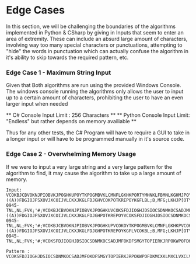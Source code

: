 # Edge Cases
In this section, we will be challenging the boundaries of the algorithms implemented in Python & CSharp by giving in Inputs that seem to enter an area of extremity. These can include an absurd large amount of characters, involving way too many special characters or punctuations, attempting to "hide" the words in punctuation which can actually confuse the algorithm in it's ability to skip towards the required pattern, etc.


### Edge Case 1 - Maximum String Input
Given that Both algorithms are run using the provided Windows Console. The windows console running the algorithms only allows the user to input up to a certain amount of characters, prohibiting the user to have
an even larger input when needed

** C# Console Input Limit : 256 Characters **
** Python Console Input Limit: "Endless" but rather depends on memory availiable **

Thus for any other tests, the C# Program will have to require a GUI to take in a longer input or will have to be programmed manually in it's source code.



### Edge Case 2 - Overwhelming Memory Usage
If we were to input a very large string and a very large pattern for the algorithm to find, it may cause the algorithm to take up a large amount of memory.

```
Input: VCOKBJCBVOKNJPIOBVKJPOGHKUPOYTKPOGMBVKLCMNFLGKHKPORTYMHNKLFBMNLKGHMJPOYTG,MOGHKJYTUPOM,NLK;MTOPKHMPRTOKPORJKPOQWWSZKXOCMKCOLMVCKLMBGFKL;MHPORTYKYTPOERKGHROLBMCV,BM;LRFDGLHYRT[PYKHLPLGFDKBMLFGVMHLKFGHGLVCOKBJCBVOKNJPIOBVKJPOGHKUPOYTKPOGMBVKLCMNFLGKHKPORTYMHNKLFBMNLKGHMJPOYTG,MOGHKJYTUPOM,NLK;MTOPKHMPRTOKPORJKPOQWWSZKXOCMKCOLMVCKLMBGFKL;MHPORTYKYTPOERKGHROLBMCV,BM;LRFDGLHYRT[PYKHLPLGFDKBMLFGVMHLKFGHGLVCOKBJCBVOKNJPIOBVKJPOGHKUPOYTKPOGMBVKLCMNFLGKHKPORVCOKTYMHNKLFBMNLKGHMJPOYTG,MOGHKJYTUPOM,NLK;MTOPKHMPRTOVCOKKPORJKPOQWWSZKXOCMKCOLMVCKLMBGFKL;MHPORTYKYTPOERKGHROLBMCV,BM;LRFDGLHYRT[PYKHLPLGFDKBMLFGVMHLKFGHGL ((A))FDGIOJFSXOVJXCOIJVLCKXJKGLFDJGHVCOKPOTKREPOYKGFLBL;B,MFG;LKHJP[OTYKLJH;NHMNB.,CVVB,VC.MBLCKVKL;PGFDKHL;M,L;BM,G;L,M4596-0945-TNL,NL;FVK;'#;VCOKBJCBVOKNJPIOBVKJPOGHKUVCOKSFDJIOGHJDSIOCSDNMKOCSADJMFOKDFSMGYTOPIERKJRPOKWPOFDKMCXKLMXCLVXCLVMKSDFMVLSDMDFGDKLSMFKLSDMKVCXXZC.,VMOEQPIWJKREPOIWQFDMPO123K42PO3KLMKLMSDFKLSDMKFLPOYTKPOGMBVKLCMNFLGKHKPORTYMHNKLFBMNLKGHMJPOYTG,MOGHKJYTUPOM,NLK;MTOPKHMPRTOKPORJKPOQWWSZKXOCMKCOLMVCKLMBGFKL;MHPORTYKYTPOERKGHROLBMCV,BM;LRFDGLHYRT[PYKHLPLGFDKBMLFGVMHLKFGHGLVCOKBJCBVOKNJPIOBVKJPOGHKUPOYTKPOGMBVKLCMNFLGKHKPORTYMHNKLFBMNLKGHMJPOYTG,MOGHKJYTUPOM,NLK;MTOPKHMPRTOKPORJKPOQWWSZKXOCMKCOLMVCKLMBGFKL;MHPORTYKYTPOERKGHROLBMCV,BM;LRFDGLHYRT[PYKHLPLGFDKBMLFGVMHLKFGHGLVCOKBJCBVOKNJPIOBVKJPOGHKUPOYTKVCOKPOGMBVKLCMNFLGKHKPORTYMHNKLFBMNLKGHMJPOYTG,MOGHKJYTUPOMVCOK,NLK;MTOPKHMPRTOKPORJKPOQWWSZKXOCMKCOLMVCKLMBGFKL;MHPORTYKYTPOERKGHROLBMCV,BM;LRFDGLHYRT[PYKHLPLGFDKBMLFGVMHLKFGHGL ((A))FDGIOJFSXOVJXCOIJVLCKXJKGLFDJGHPOTKREPOYVCOKSFDJIOGHJDSIOCSDNMKOCSADJMFOKDFSMGYTOPIERKJRPOKWPOFDKMCXKLMXCLVXCLVMKSDFMVLSDMDFGDKLSMFKLSDMKVCXXZC.,VMOEQPIWJKREPOIWQFDMPO123K42PO3KLMKLMSDFKLSDMKFLKGFLBL;B,MFG;LKHJP[OTYKLJH;NHMNB.,CVVB,VC.MBLCKVKL;PGFDKHL;M,L;BM,G;L,M4596-0945-TNL,NL;FVK;'#;VCOKBJCBVOKNJPIOBVKJPOGHKUPVCOKOYTKPOGMBVKLCMNFLGKHKPVCOKORTYMHNKLFBMVCOKNLKGHMJPOYTG,MOGHKJYTUPOM,NLK;MTOPKHMPRTOKPORJKPOQWWSZKXOCMKCOLMVCKLMBGFKL;MHPORTYKYTPOERKGHROLBMCV,BM;LRFDGLHYRT[PYKHLPLGFDKBMLFGVMHLKFGHGLVCOKBJCBVOKNJPIOBVKJPOVCOKGHKUPOYTKPOGMBVKLCMNFLGKHKPOVCOKRTYMHNKLFBMNLKGHMJPOYTG,MOGHKJYTUPOM,NLK;MTOPKHMPRTOKPORJKPOQWWSZKXOCMKCOLMVCKLMBGFKL;MHPORTYKYTPOERKGHROLBMCV,BM;LRFDGLHYRT[PYKHLPLGFDKBMLFGVMHLKFGHGLVCOKBJCBVOKNJPIOBVKJPOGHKUPOYTKPOVCOKSFDJIOGHJDSIOCSDNMKOCSADJMFOKDFSMGYTOPIERKJRPOKWPOFDKMCXKLMXCVCOKSFDJIOGHJDSIOCSDNMKOCSADJMFOKDFSMGYTOPIERKJRPOKWPOFDKMCXKLMXCLVXCLVMKSDFMVLSDMDFGDKLSMFKLSDMKVCXXZC.,VMOEQPIWJKREPOIWQFDMPO123K42PO3KLMKLMSDFKLSDMKFLLVXCLVMKSDFMVLSDMDFGDKLSMFKLSDMKVCXXZC.,VMOEQPIWJKREPOIWQFDMPO123K42PO3KLMKLMSDFKLSDMKFLGMBVKLCMNFLGKHKPORTYVCOKMHNKLFBMNLKGHMJPOYTG,MOGHKJYTUPOM,NLK;MTOPKHMPRTOKPORJKPOQWWSZKXOCMKCOLMVCKLMBGFKL;MHPORTYKYTPOERKGHROLBMCV,BM;LRFDGLHYRT[PYKHLPLGFDKBMLFGVMHLKFGHGL ((A))FDGIOJFSXOVJXCOIJVLCKXJKGLFDJGHPOTKREPOYKGFLVCOKBL;B,MFG;LKHJP[OTYKLJH;NHMNB.,CVVB,VC.MBLCKVKL;PGFDKHL;M,L;BM,G;L,M4596-0945-TNL,NL;FVK;'#;VCOKSFDJIOGHJDSIOCSDNMKOCSADJMFOKDFSMGYTOPIERKJRPOKWPOFDKMCXKLMXCLVXCLVMKSDFMVLSDMDFGDKLSMFKLSDMKVCXXZC.,VMOEQPIWJKREPOIWQFDMPO123K42PO3KLMKLMSDFKLSDMKFL

Pattern : VCOKSFDJIOGHJDSIOCSDNMKOCSADJMFOKDFSMGYTOPIERKJRPOKWPOFDKMCXKLMXCLVXCLVMKSDFMVLSDMDFGDKLSMFKLSDMKVCXXZC.,VMOEQPIWJKREPOIWQFDMPO123K42PO3KLMKLMSDFKLSDMKFL
```




